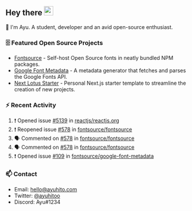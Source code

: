 ## Hey there <img src="https://media.giphy.com/media/hvRJCLFzcasrR4ia7z/giphy.gif" width="25" height="25">

📝 I'm Ayu. A student, developer and an avid open-source enthusiast.

### 🗄 Featured Open Source Projects

- [Fontsource](https://github.com/fontsource/fontsource) - Self-host Open Source fonts in neatly bundled NPM packages.
- [Google Font Metadata](https://github.com/fontsource/google-font-metadata) - A metadata generator that fetches and parses the Google Fonts API.
- [Next Lotus Starter](https://github.com/DecliningLotus/next-lotus-starter) - Personal Next.js starter template to streamline the creation of new projects.

### ⚡ Recent Activity

<!--START_SECTION:activity-->

1. ❗️ Opened issue [#5139](https://github.com/reactjs/reactjs.org/issues/5139) in [reactjs/reactjs.org](https://github.com/reactjs/reactjs.org)
2. ❗️ Reopened issue [#578](https://github.com/fontsource/fontsource/issues/578) in [fontsource/fontsource](https://github.com/fontsource/fontsource)
3. 🗣 Commented on [#578](https://github.com/fontsource/fontsource/issues/578) in [fontsource/fontsource](https://github.com/fontsource/fontsource)
4. 🗣 Commented on [#578](https://github.com/fontsource/fontsource/issues/578) in [fontsource/fontsource](https://github.com/fontsource/fontsource)
5. ❗️ Opened issue [#109](https://github.com/fontsource/google-font-metadata/issues/109) in [fontsource/google-font-metadata](https://github.com/fontsource/google-font-metadata)
<!--END_SECTION:activity-->

### 📫 Contact

- Email: hello@ayuhito.com
- Twitter: [@ayuhitoo](https://twitter.com/ayuhitoo)
- Discord: Ayu#1234

